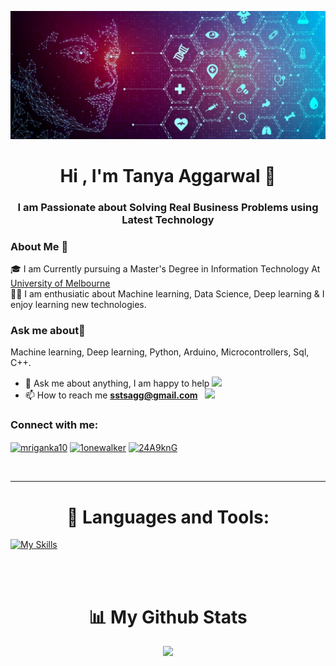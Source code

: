 ![](https://github.com/TanyaAggrawal/TanyaAggrawal/blob/main/Untitled%20design.jpg)
<h1 align="center">Hi , I'm Tanya Aggarwal 👋</h1>
<h3 align="center">I am Passionate about Solving Real Business Problems using Latest Technology</h3>

### About Me 🚀
🎓 I am Currently pursuing a Master's Degree in Information Technology At [University of Melbourne](https://www.unimelb.edu.au/) </br>
👨‍💻  I am enthusiatic about Machine learning, Data Science, Deep learning & I enjoy learning new technologies. </br>

### Ask me about💬  
Machine learning, Deep learning, Python, Arduino, Microcontrollers, Sql, C++.

- 💬 Ask me about anything, I am happy to help <img width="15" src="https://i.gifer.com/origin/b3/b34dc1592ae8556da933835c0d532738_w200.webp">
- 📫 How to reach me **sstsagg@gmail.com** &nbsp; <img width="15" src="https://i.gifer.com/origin/b3/b34dc1592ae8556da933835c0d532738_w200.webp">

<h3 align="left">Connect with me:</h3>
<p align="left">
<a href="https://www.linkedin.com/in/tanya-aggarwal13/" target="blank"><img align="center" src="https://raw.githubusercontent.com/rahuldkjain/github-profile-readme-generator/master/src/images/icons/Social/linked-in-alt.svg" alt="mriganka10" height="30" width="40" /></a>
<a href="https://www.hackerrank.com/profile/tanya_1305" target="blank"><img align="center" src="https://raw.githubusercontent.com/rahuldkjain/github-profile-readme-generator/master/src/images/icons/Social/hackerrank.svg" alt="1onewalker" height="30" width="40" /></a>
<a href="https://discord.com/channels/@me" target="blank"><img align="center" src="https://raw.githubusercontent.com/rahuldkjain/github-profile-readme-generator/master/src/images/icons/Social/discord.svg" alt="24A9knG" height="30" width="40" /></a>
</p>

<br>

---

<h1 align="center">🚀 Languages and Tools:</h1>

 [![My Skills](https://skillicons.dev/icons?i=python,java,mysql,aws,postman,bash,docker,tensorflow,git)](https://skillicons.dev)  


<br>
<br>

<h1 align="center">📊 My Github Stats</h1>

<p align="center">
 
  <img width="48%" src="https://github-readme-streak-stats.herokuapp.com/?user=TanyaAggrawal&theme=tokyonight" />
  </p>
  
<!--
**TanyaAggrawal/TanyaAggrawal** is a ✨ _special_ ✨ repository because its `README.md` (this file) appears on your GitHub profile.

Here are some ideas to get you started:

- 🔭 I’m currently working on ...
- 🌱 I’m currently learning ...
- 👯 I’m looking to collaborate on ...
- 🤔 I’m looking for help with ...
- 💬 Ask me about ...
- 📫 How to reach me: ...
- 
- ⚡ Fun fact: ...
-->
